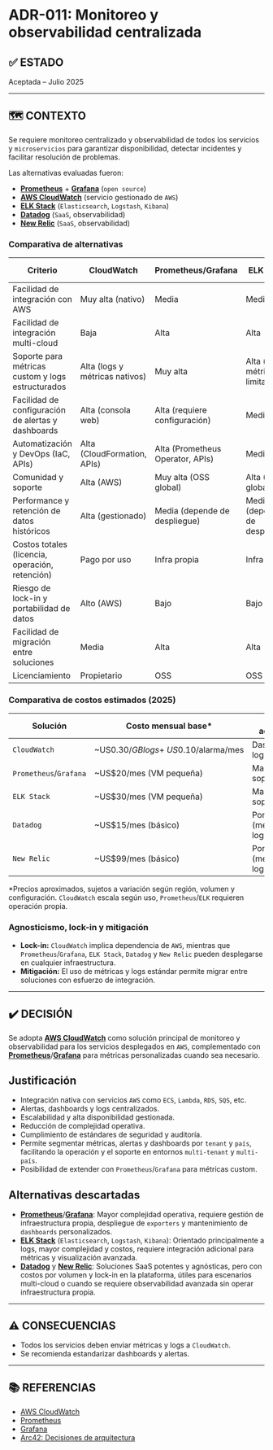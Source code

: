 # ADR-011: Monitoreo y observabilidad centralizada

## ✅ ESTADO

Aceptada – Julio 2025

---

## 🗺️ CONTEXTO

Se requiere monitoreo centralizado y observabilidad de todos los servicios y `microservicios` para garantizar disponibilidad, detectar incidentes y facilitar resolución de problemas.

Las alternativas evaluadas fueron:

- **[Prometheus](https://prometheus.io/)** + **[Grafana](https://grafana.com/)** (`open source`)
- **[AWS CloudWatch](https://aws.amazon.com/cloudwatch/)** (servicio gestionado de `AWS`)
- **[ELK Stack](https://www.elastic.co/what-is/elk-stack)** (`Elasticsearch`, `Logstash`, `Kibana`)
- **[Datadog](https://www.datadoghq.com/)** (`SaaS`, observabilidad)
- **[New Relic](https://newrelic.com/)** (`SaaS`, observabilidad)

### Comparativa de alternativas

| Criterio                                              | CloudWatch | Prometheus/Grafana | ELK Stack | Datadog | New Relic |
|-------------------------------------------------------|------------|--------------------|-----------|---------|-----------|
| Facilidad de integración con AWS                      | Muy alta (nativo) | Media | Media | Alta | Alta |
| Facilidad de integración multi-cloud                  | Baja | Alta | Alta | Muy alta | Muy alta |
| Soporte para métricas custom y logs estructurados     | Alta (logs y métricas nativos) | Muy alta | Alta (logs, métricas limitadas) | Muy alta | Muy alta |
| Facilidad de configuración de alertas y dashboards    | Alta (consola web) | Alta (requiere configuración) | Media | Muy alta (UI amigable) | Muy alta (UI amigable) |
| Automatización y DevOps (IaC, APIs)                   | Alta (CloudFormation, APIs) | Alta (Prometheus Operator, APIs) | Media | Muy alta | Muy alta |
| Comunidad y soporte                                  | Alta (AWS) | Muy alta (OSS global) | Alta (OSS global) | Muy alta | Muy alta |
| Performance y retención de datos históricos           | Alta (gestionado) | Media (depende de despliegue) | Media (depende de despliegue) | Muy alta | Muy alta |
| Costos totales (licencia, operación, retención)       | Pago por uso | Infra propia | Infra propia | Pago por uso | Pago por uso |
| Riesgo de lock-in y portabilidad de datos             | Alto (AWS) | Bajo | Bajo | Medio | Medio |
| Facilidad de migración entre soluciones               | Media | Alta | Alta | Media | Media |
| Licenciamiento                                        | Propietario | OSS | OSS | SaaS | SaaS |

### Comparativa de costos estimados (2025)

| Solución        | Costo mensual base* | Costos adicionales | Infraestructura propia |
|-----------------|---------------------|--------------------|-----------------------|
| `CloudWatch`      | ~US$0.30/GB logs + ~US$0.10/alarma/mes | Dashboards, logs   | No                    |
| `Prometheus`/`Grafana` | ~US$20/mes (VM pequeña) | Mantenimiento, soporte | Sí                    |
| `ELK Stack`       | ~US$30/mes (VM pequeña) | Mantenimiento, soporte | Sí                    |
| `Datadog`         | ~US$15/mes (básico) | Por uso (métricas, logs) | No                    |
| `New Relic`       | ~US$99/mes (básico) | Por uso (métricas, logs) | No                    |

*Precios aproximados, sujetos a variación según región, volumen y configuración. `CloudWatch` escala según uso, `Prometheus`/`ELK` requieren operación propia.

### Agnosticismo, lock-in y mitigación

- **Lock-in:** `CloudWatch` implica dependencia de `AWS`, mientras que `Prometheus`/`Grafana`, `ELK Stack`, `Datadog` y `New Relic` pueden desplegarse en cualquier infraestructura.
- **Mitigación:** El uso de métricas y logs estándar permite migrar entre soluciones con esfuerzo de integración.

---

## ✔️ DECISIÓN

Se adopta **[AWS CloudWatch](https://aws.amazon.com/cloudwatch/)** como solución principal de monitoreo y observabilidad para los servicios desplegados en `AWS`, complementado con **[Prometheus](https://prometheus.io/)**/**[Grafana](https://grafana.com/)** para métricas personalizadas cuando sea necesario.

## Justificación

- Integración nativa con servicios `AWS` como `ECS`, `Lambda`, `RDS`, `SQS`, etc.
- Alertas, dashboards y logs centralizados.
- Escalabilidad y alta disponibilidad gestionada.
- Reducción de complejidad operativa.
- Cumplimiento de estándares de seguridad y auditoría.
- Permite segmentar métricas, alertas y dashboards por `tenant` y `país`, facilitando la operación y el soporte en entornos `multi-tenant` y `multi-país`.
- Posibilidad de extender con `Prometheus`/`Grafana` para métricas custom.

## Alternativas descartadas

- **[Prometheus](https://prometheus.io/)**/**[Grafana](https://grafana.com/)**: Mayor complejidad operativa, requiere gestión de infraestructura propia, despliegue de `exporters` y mantenimiento de `dashboards` personalizados.
- **[ELK Stack](https://www.elastic.co/what-is/elk-stack)** (`Elasticsearch`, `Logstash`, `Kibana`): Orientado principalmente a logs, mayor complejidad y costos, requiere integración adicional para métricas y visualización avanzada.
- **[Datadog](https://www.datadoghq.com/)** y **[New Relic](https://newrelic.com/)**: Soluciones SaaS potentes y agnósticas, pero con costos por volumen y lock-in en la plataforma, útiles para escenarios multi-cloud o cuando se requiere observabilidad avanzada sin operar infraestructura propia.

---

## ⚠️ CONSECUENCIAS

- Todos los servicios deben enviar métricas y logs a `CloudWatch`.
- Se recomienda estandarizar dashboards y alertas.

---

## 📚 REFERENCIAS

- [AWS CloudWatch](https://aws.amazon.com/cloudwatch/)
- [Prometheus](https://prometheus.io/)
- [Grafana](https://grafana.com/)
- [Arc42: Decisiones de arquitectura](https://arc42.org/decision/)
